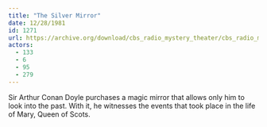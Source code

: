 ```yaml
---
title: "The Silver Mirror"
date: 12/28/1981
id: 1271
url: https://archive.org/download/cbs_radio_mystery_theater/cbs_radio_mystery_theater-1251-1300.zip/cbs_radio_mystery_theater-1251-1300%2Fcbsrmt_1271_the_silver_mirror.mp3
actors:
  - 133
  - 6
  - 95
  - 279
---
```

Sir Arthur Conan Doyle purchases a magic mirror that allows only him to look into the past. With it, he witnesses the events that took place in the life of Mary, Queen of Scots.